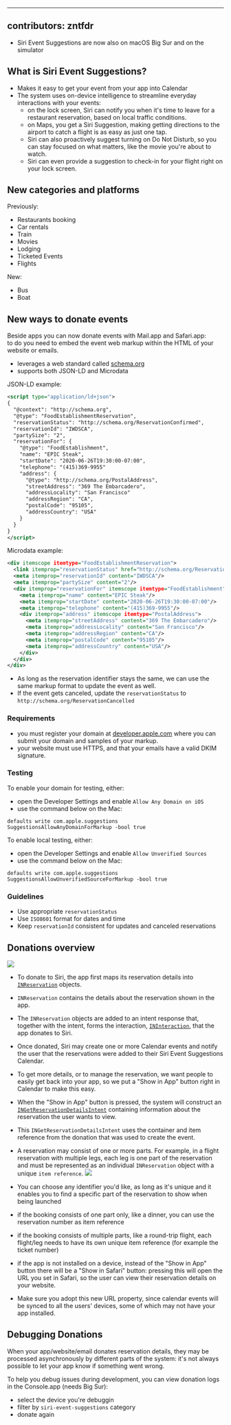  ---
contributors: zntfdr
---

- Siri Event Suggestions are now also on macOS Big Sur and on the simulator

## What is Siri Event Suggestions?

- Makes it easy to get your event from your app into Calendar
- The system uses on-device intelligence to streamline everyday interactions with your events: 
  - on the lock screen, Siri can notify you when it's time to leave for a restaurant reservation, based on local traffic conditions. 
  - on Maps, you get a Siri Suggestion, making getting directions to the airport to catch a flight is as easy as just one tap.
  - Siri can also proactively suggest turning on Do Not Disturb, so you can stay focused on what matters, like the movie you're about to watch.
  - Siri can even provide a suggestion to check-in for your flight right on your lock screen.

## New categories and platforms

Previously:

- Restaurants booking
- Car rentals
- Train
- Movies
- Lodging
- Ticketed Events
- Flights

New:

- Bus
- Boat

## New ways to donate events

Beside apps you can now donate events with Mail.app and Safari.app:  
to do you need to embed the event web markup within the HTML of your website or emails.

- leverages a web standard called [schema.org][schema]
- supports both JSON-LD and Microdata

JSON-LD example:

```xml
<script type="application/ld+json">
{
  "@context": "http://schema.org",
  "@type": "FoodEstablishmentReservation",
  "reservationStatus": "http://schema.org/ReservationConfirmed",
  "reservationId": "IWDSCA",
  "partySize": "2",
  "reservationFor": {
    "@type": "FoodEstablishment",
    "name": "EPIC Steak",
    "startDate": "2020-06-26T19:30:00-07:00",
    "telephone": "(415)369-9955"
    "address": {
      "@type": "http://schema.org/PostalAddress",
      "streetAddress": "369 The Embarcadero",
      "addressLocality": "San Francisco"
      "addressRegion": "CA",
      "postalCode": "95105",
      "addressCountry": "USA"
    }
  }
}
</script>
```

Microdata example:

```xml
<div itemscope itemtype="FoodEstablishmentReservation"> 
  <link itemprop="reservationStatus" href="http://schema.org/ReservationConfirmed"/>
  <meta itemprop="reservationId" content="IWDSCA"/>
  <meta itemprop="partySize" content="2"/>
  <div itemprop="reservationFor" itemscope itemtype="FoodEstablishment">
    <meta itemprop="name" content="EPIC Steak"/>
    <meta itemprop="startDate" content="2020-06-26T19:30:00-07:00"/>
    <meta itemprop="telephone" content="(415)369-9955"/>
    <div itemprop="address" itemscope itemtype="PostalAddress">
      <meta itemprop="streetAddress" content="369 The Embarcadero"/>
      <meta itemprop="addressLocality" content="San Francisco"/>
      <meta itemprop="addressRegion" content="CA"/>
      <meta itemprop="postalCode" content="95105"/>
      <meta itemprop="addressCountry" content="USA"/>
    </div>
  </div>
</div>
```

- As long as the reservation identifier stays the same, we can use the same markup format to update the event as well.
- If the event gets canceled, update the `reservationStatus` to `http://schema.org/ReservationCancelled`

### Requirements

- you must register your domain at [developer.apple.com][developer.apple.com] where you can submit your domain and samples of your markup.
- your website must use HTTPS, and that your emails have a valid DKIM signature.

### Testing

To enable your domain for testing, either:

- open the Developer Settings and enable `Allow Any Domain on iOS`
- use the command below on the Mac:

```
defaults write com.apple.suggestions SuggestionsAllowAnyDomainForMarkup -bool true
```

To enable local testing, either:

- open the Developer Settings and enable `Allow Unverified Sources`
- use the command below on the Mac:

```
defaults write com.apple.suggestions SuggestionsAllowUnverifiedSourceForMarkup -bool true
```

### Guidelines

- Use appropriate `reservationStatus`
- Use `ISO8601` format for dates and time
- Keep `reservationId` consistent for updates and canceled reservations

## Donations overview

![][overviewImage]

- To donate to Siri, the app first maps its reservation details into [`INReservation`][INReservation] objects.
- `INReservation` contains the details about the reservation shown in the app.
- The `INReservation` objects are added to an intent response that, together with the intent, forms the interaction, [`INInteraction`][INInteraction], that the app donates to Siri.
- Once donated, Siri may create one or more Calendar events and notify the user that the reservations were added to their Siri Event Suggestions Calendar.
- To get more details, or to manage the reservation, we want people to easily get back into your app, so we put a "Show in App" button right in Calendar to make this easy.
- When the "Show in App" button is pressed, the system will construct an [`INGetReservationDetailsIntent`][INGetReservationDetailsIntent] containing information about the reservation the user wants to view.
- This `INGetReservationDetailsIntent` uses the container and item reference from the donation that was used to create the event.
- A reservation may consist of one or more parts. For example, in a flight reservation with multiple legs, each leg is one part of the reservation and must be represented as an individual `INReservation` object with a unique `item reference`. 
![][itemReferenceImage]

- You can choose any identifier you'd like, as long as it's unique and it enables you to find a specific part of the reservation to show when being launched
- if the booking consists of one part only, like a dinner, you can use the reservation number as item reference
- if the booking consists of multiple parts, like a round-trip flight, each flight/leg needs to have its own unique item reference (for example the ticket number)

- if the app is not installed on a device, instead of the "Show in App" button there will be a "Show in Safari" button: pressing this will open the URL you set in Safari, so the user can view their reservation details on your website.
- Make sure you adopt this new URL property, since calendar events will be synced to all the users' devices, some of which may not have your app installed.

## Debugging Donations

When your app/website/email donates reservation details, they may be processed asynchronously by different parts of the system: it's not always possible to let your app know if something went wrong. 

To help you debug issues during development, you can view donation logs in the Console.app (needs Big Sur):

- select the device you're debuggin
- filter by `siri-event-suggestions` category
- donate again

[overviewImage]: ../../../images/notes/wwdc20/10197/overview.png
[itemReferenceImage]: ../../../images/notes/wwdc20/10197/itemReference.png

[INGetReservationDetailsIntent]: https://developer.apple.com/documentation/sirikit/ingetreservationdetailsintent
[INInteraction]: https://developer.apple.com/documentation/sirikit/ininteraction
[INReservation]: https://developer.apple.com/documentation/sirikit/inreservation
[schema]: https://schema.org/docs/documents.html
[developer.apple.com]: https://developer.apple.com/contact/request/siri-events/